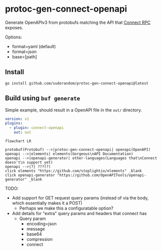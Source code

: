 # protoc-gen-connect-openapi
Generate OpenAPIv3 from protobufs matching the API that [Connect RPC](https://connectrpc.com/docs/protocol) exposes.

Options:
 - format=yaml (default)
 - format=json
 - base=[path]

## Install

```
go install github.com/sudorandom/protoc-gen-connect-openapi@latest
```

## Build using `buf generate`
Simple example, should result in a OpenAPI file in the `out/` directory.
```yaml
version: v1
plugins:
  - plugin: connect-openapi
    out: out
```

```mermaid
flowchart LR

protobuf(Protobuf) -->|protoc-gen-connect-openapi| openapi(OpenAPI)
openapi -->|elements| elements(Gorgeous\nAPI Documentation)
openapi -->|openapi-generator| other-languages(Languages that\nConnect doesn't\n support yet)
openapi -->|?| ???(?)
click elements "https://github.com/stoplightio/elements" _blank
click openapi-generator "https://github.com/OpenAPITools/openapi-generator" _blank
```


TODO:
- Add support for GET request query params (instead of via the body, which essentially makes it a POST)
  - Perhaps we make this a configuratable option?
- Add details for "extra" query params and headers that connect has
  - Query param
    - encoding=json
    - message
    - base64
    - compression
    - connect
